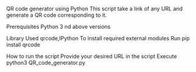 QR code generator using Python
This script take a link of any URL and generate a QR code corresponding to it.

Prerequisites
Python 3 nd above versions

Library Used
qrcode,IPython
To install required external modules
Run pip install qrcode

How to run the script
Provide your desired URL in the script
Execute python3 QR_code_generator.py

